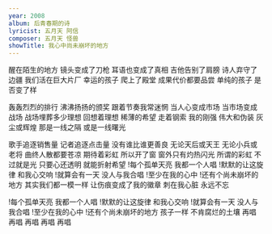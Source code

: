 ```yaml
---
year: 2008
album: 后青春期的诗
lyricist: 五月天 阿信
composer: 五月天 怪兽
showTitle: 我心中尚未崩坏的地方
---
```

醒在陌生的地方 镜头变成了刀枪
耳语也变成了真相
吉他告别了肩膀 诗人弃守了边疆
我们活在巨大片厂
幸运的孩子 爬上了殿堂
成果代价都要品尝
单纯的孩子 是否变了样

轰轰烈烈的排行 沸沸扬扬的颁奖
跟着节奏我常迷惘
当人心变成市场 当市场变成战场
战场埋葬多少理想
回想着理想 稀薄的希望
走着钢索 我的刚强
伟大和伪装 灰尘或辉煌
那是一线之隔 或是一线曙光

歌手追逐销售量 记者追逐点击量
没有谁比谁更善良
无论天后或天王 无论小兵或老将
曲终人散都要苍凉
期待着彩虹 所以开了窗
窗外只有灼热闪光
所谓的彩虹 不过就是光
只要心还透明 就能折射希望
!每个孤单天亮 我都一个人唱
!默默的让这旋律 和我心交响
!就算会有一天 没人与我合唱
!至少在我的心中
!还有个尚未崩坏的地方
其实我们都一模一样
让伤痕变成了我的徽章
刺在我心脏 永远不忘

!每个孤单天亮 我都一个人唱
!默默的让这旋律 和我心交响
!就算会有一天 没人与我合唱
!至少在我的心中
!还有个尚未崩坏的地方
孩子一样 不肯腐烂的土壤
再唱 再唱 再唱 再唱 再唱
